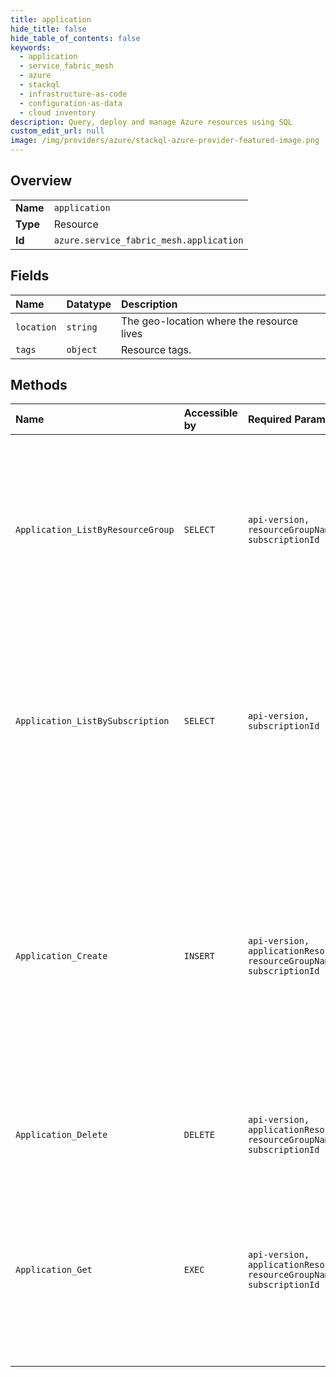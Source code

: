 ```yaml
---
title: application
hide_title: false
hide_table_of_contents: false
keywords:
  - application
  - service_fabric_mesh
  - azure    
  - stackql
  - infrastructure-as-code
  - configuration-as-data
  - cloud inventory
description: Query, deploy and manage Azure resources using SQL
custom_edit_url: null
image: /img/providers/azure/stackql-azure-provider-featured-image.png
---
```

  
    

## Overview
<table><tbody>
<tr><td><b>Name</b></td><td><code>application</code></td></tr>
<tr><td><b>Type</b></td><td>Resource</td></tr>
<tr><td><b>Id</b></td><td><code>azure.service_fabric_mesh.application</code></td></tr>
</tbody></table>

## Fields
| Name | Datatype | Description |
|:-----|:---------|:------------|
| `location` | `string` | The geo-location where the resource lives |
| `tags` | `object` | Resource tags. |
## Methods
| Name | Accessible by | Required Params | Description |
|:-----|:--------------|:----------------|:------------|
| `Application_ListByResourceGroup` | `SELECT` | `api-version, resourceGroupName, subscriptionId` | Gets the information about all application resources in a given resource group. The information include the description and other properties of the Application. |
| `Application_ListBySubscription` | `SELECT` | `api-version, subscriptionId` | Gets the information about all application resources in a given resource group. The information include the description and other properties of the application. |
| `Application_Create` | `INSERT` | `api-version, applicationResourceName, resourceGroupName, subscriptionId` | Creates an application resource with the specified name, description and properties. If an application resource with the same name exists, then it is updated with the specified description and properties. |
| `Application_Delete` | `DELETE` | `api-version, applicationResourceName, resourceGroupName, subscriptionId` | Deletes the application resource identified by the name. |
| `Application_Get` | `EXEC` | `api-version, applicationResourceName, resourceGroupName, subscriptionId` | Gets the information about the application resource with the given name. The information include the description and other properties of the application. |
